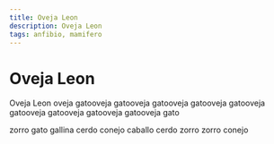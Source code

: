 ```yaml
---
title: Oveja Leon
description: Oveja Leon
tags: anfibio, mamifero
---
```


# Oveja Leon

Oveja Leon oveja gatooveja gatooveja gatooveja gatooveja gatooveja gatooveja gatooveja gatooveja gatooveja gato

zorro gato gallina cerdo conejo caballo cerdo zorro zorro conejo